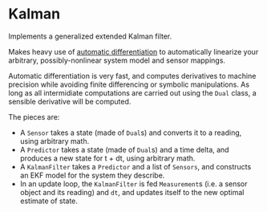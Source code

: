 Kalman
======

Implements a generalized extended Kalman filter.

Makes heavy use of [automatic differentiation](http://alexey.radul.name/ideas/2013/introduction-to-automatic-differentiation/) to automatically linearize your arbitrary, possibly-nonlinear system model and sensor mappings. 

Automatic differentiation is very fast, and computes derivatives to machine precision while avoiding finite differencing or symbolic manipulations. As long as all intermidiate computations are carried out using the `Dual` class, a sensible derivative will be computed.

The pieces are:

- A `Sensor` takes a state (made of `Dual`s) and converts it to a reading, using arbitrary math.
- A `Predictor` takes a state (made of `Dual`s) and a time delta, and produces a new state for t + dt, using arbitrary math.
- A `KalmanFilter` takes a `Predictor` and a list of `Sensors`, and constructs an EKF model for the system they describe.
- In an update loop, the `KalmanFilter` is fed `Measurement`s (i.e. a sensor object and its reading) and `dt`, and updates itself to the new optimal estimate of state.
